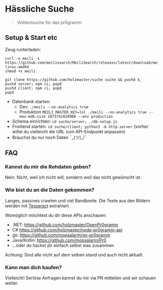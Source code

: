 # Hässliche Suche
> Volltextsuche für das pr0gramm

## Setup & Start etc

Zeug runterladen:
```shell
curl -o meili -L https://github.com/meilisearch/MeiliSearch/releases/latest/download/meilisearch-linux-amd64
chmod +x meili

git clone https://github.com/holzmaster/suche suche && pushd $_
pushd server; npm ci; popd
pushd client; npm ci; popd
popd
```

- Datenbank starten:
    - Dev: `./meili --no-analytics true`
    - Produktion `MEILI_MASTER_KEY=lol ./meili --no-analytics true --max-mdb-size 1073741824000 --env production`
- Schema einrichten: `cd suche/server; ./db-setup.js`
- Frontend starten: `cd suche/client; python3 -m http.server` (vorher willst du vielleicht die URL zum API-Endpunkt anpassen)
- Brauchst du nur noch Daten ¯\_(ツ)_/¯

## FAQ
### Kannst du mir die Rohdaten geben?
Nein. Nicht, weil ich nicht will, sondern weil das nicht gewünscht ist.

### Wie bist du an die Daten gekommen?
Langes, passives crawlen und viel Bandbreite. Die Texte aus den Bildern werden mit [Tesseract](https://github.com/tesseract-ocr/tesseract) extrahiert.

Womöglich möchtest du dir diese APIs anschauen:
- .NET: https://github.com/holzmaster/OpenPr0gramm
- C# https://github.com/holzmaster/node-pr0gramm-api
- go: https://github.com/mopsalarm/go-pr0gramm
- Java/Kotlin: https://github.com/mopsalarm/Pr0
- ...oder du hackst dir einfach selbst was zusammen

Achtung: Sind alle nicht auf dem selben stand und auch nicht aktuell.

### Kann man dich kaufen?
Vielleicht! Seriöse Anfragen kannst du mir via PN mitteilen und wir schauen weiter.
